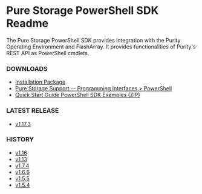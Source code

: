 # Pure Storage PowerShell SDK Readme

The Pure Storage PowerShell SDK provides integration with the Purity Operating Environment and FlashArray. It provides functionalities of Purity's REST API as PowerShell cmdlets.

### DOWNLOADS
* [Installation Package](https://github.com/PureStorage-Connect/PowerShellSDK/blob/master/PurePowerShellSDKInstaller.msi)
* [Pure Storage Support -- Programming Interfaces > PowerShell](https://support.purestorage.com/Solutions/Microsoft_Platform_Guide/a_Windows_PowerShell)
* [Quick Start Guide PowerShell SDK Examples (ZIP)](https://github.com/PureStorage-Connect/PowerShellSDK/blob/master/SDK-Examples.zip)
<!--
### THE DOWNLOAD OF THE NEW SDK VERSION 2 IS LOCATED HERE
* [Github Repository for SDK version 2](https://www.github.com/PureStorage-Connect/PowerShellSDK2)
-->
### LATEST RELEASE
* [v1.17.3](https://github.com/PureStorage-Connect/PowerShellSDK/releases/tag/v1.17.3)

### HISTORY
* [v1.16](https://github.com/PureStorage-Connect/PowerShellSDK/releases/tag/v1.16)
* [v1.13](https://github.com/PureStorage-Connect/PowerShellSDK/releases/tag/v1.13)
* [v1.7.4](https://github.com/PureStorage-Connect/PowerShellSDK/releases/tag/v1.7.4.0)
* [v1.6.6](https://github.com/PureStorage-Connect/PowerShellSDK/releases/tag/v1.6.6.0)
* [v1.5.5](https://github.com/PureStorage-Connect/PowerShellSDK/releases/tag/v1.5.5.0)
* [v1.5.4](https://github.com/PureStorage-Connect/PowerShellSDK/releases/tag/v1.5.4.0)
